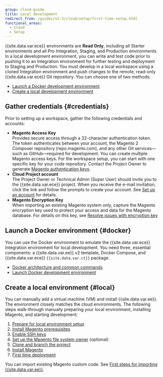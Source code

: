 ```yaml
---
group: cloud-guide
title: Local development
redirect_from: /guides/v2.3/cloud/setup/first-time-setup.html
functional_areas:
  - Cloud
  - Setup
---
```


{{site.data.var.ece}} environments are **Read Only**, including all Starter environments and all Pro Integration, Staging, and Production environments. In a local development environment, you can write and test code prior to pushing it to an Integration environment for further testing and deployment to Staging and Production. You must develop in a local workspace using a cloned Integration environment and push changes to the remote, read-only {{site.data.var.ece}} Git repository. You can choose one of two methods:

* [Launch a Docker development environment](#docker)
* [Create a local development environment](#local)

## Gather credentials {#credentials}

Prior to setting up a workspace, gather the following credentials and accounts:

* **Magento Access Key**  
   Provides secure access through a 32-character authentication token. The token authenticates between your account, the Magento 2 Composer repository (repo.magento.com), and any other Git services—such as GitHub—required for development. You can create multiple Magento access keys. For the workspace setup, you can start with one specific key for your code repository. Contact the Project Owner to generate [Magento authentication keys]({{page.baseurl}}/install/getting-started/magento-authentication-keys.html).
* **Cloud Project account**  
   The Project Owner or Technical Admin (Super User) should invite you to the {{site.data.var.ece}} project. When you receive the e-mail invitation, click the link and follow the prompts to create your account. See [Set up an account]({{page.baseurl}}/cloud/setup/setup-project-local-workspace.html#newaccount) for details.
* **Magento Encryption Key**  
   When importing an existing Magento system only, capture the Magento encryption key used to protect your access and data for the Magento database. For details on this key, see [Resolve issues with encryption key]({{page.baseurl}}/cloud/troubleshooting/crypt-key-variable.html)

## Launch a Docker environment {#docker}

You can use the Docker environment to emulate the {{site.data.var.ece}} Integration environment for local development. You need three, essential components: a {{site.data.var.ee}} v2 template, Docker Compose, and {{site.data.var.ece}} `{{site.data.var.ct}}` package.

* [Docker architecture and common commands]({{page.baseurl}}/cloud/docker/docker-development.html)
* [Launch Docker development environment]({{page.baseurl}}/cloud/docker/docker-config.html)

## Create a local environment {#local}

You can manually add a virtual machine (VM) and install {{site.data.var.ee}}. The environment closely matches the cloud environments. The following steps walk-through manually preparing your local environment, installing Magento, and starting development:

1. [Prepare for local environment setup]({{page.baseurl}}/cloud/setup/setup-project-local-workspace.html)
2. [Install Magento prerequisites]({{page.baseurl}}/cloud/setup/install-magento-prerequisites.html)
3. [Enable SSH keys]({{page.baseurl}}/cloud/setup/enable-setup-ssh-keys.html)
4. [Set up the Magento file system owner]({{page.baseurl}}/cloud/setup/setup-magento-file-system-owner.html) (optional)
5. [Clone and branch the project]({{page.baseurl}}/cloud/setup/clone-project-master.html)
6. [Install Magento]({{page.baseurl}}/cloud/setup/install-magento-local.html)
7. [First time deployment]({{page.baseurl}}/cloud/setup/deploy.html)

You can import existing Magento custom code. See [First steps for importing {{site.data.var.ee}}]({{page.baseurl}}/cloud/setup/import-first-steps.html).

